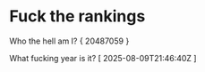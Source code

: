 # Fuck the rankings

Who the hell am I?
{ 20487059 }

What fucking year is it?
[ 2025-08-09T21:46:40Z ]
